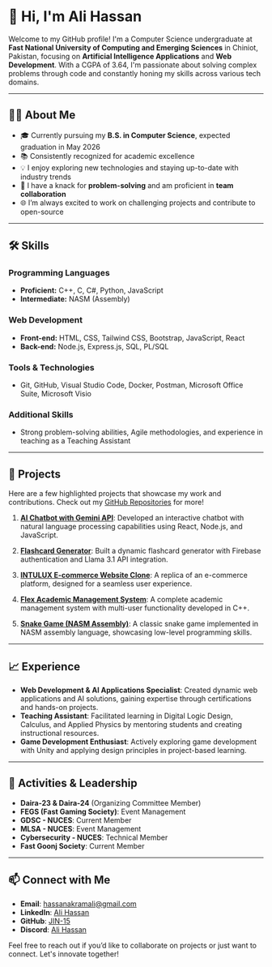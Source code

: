 # 👋 Hi, I'm Ali Hassan

Welcome to my GitHub profile! I'm a Computer Science undergraduate at **Fast National University of Computing and Emerging Sciences** in Chiniot, Pakistan, focusing on **Artificial Intelligence Applications** and **Web Development**. With a CGPA of 3.64, I'm passionate about solving complex problems through code and constantly honing my skills across various tech domains.

---

## 👨‍💻 About Me

- 🎓 Currently pursuing my **B.S. in Computer Science**, expected graduation in May 2026
- 📚 Consistently recognized for academic excellence
- 💡 I enjoy exploring new technologies and staying up-to-date with industry trends
- 🧩 I have a knack for **problem-solving** and am proficient in **team collaboration**
- 🌐 I’m always excited to work on challenging projects and contribute to open-source

---

## 🛠️ Skills

### Programming Languages
- **Proficient:** C++, C, C#, Python, JavaScript
- **Intermediate:** NASM (Assembly)

### Web Development
- **Front-end:** HTML, CSS, Tailwind CSS, Bootstrap, JavaScript, React
- **Back-end:** Node.js, Express.js, SQL, PL/SQL

### Tools & Technologies
- Git, GitHub, Visual Studio Code, Docker, Postman, Microsoft Office Suite, Microsoft Visio

### Additional Skills
- Strong problem-solving abilities, Agile methodologies, and experience in teaching as a Teaching Assistant

---

## 🌟 Projects

Here are a few highlighted projects that showcase my work and contributions. Check out my [GitHub Repositories](https://github.com/JIN-15) for more!

1. **[AI Chatbot with Gemini API](https://github.com/JIN-15/AI-Chatbot)**: Developed an interactive chatbot with natural language processing capabilities using React, Node.js, and JavaScript.
   
2. **[Flashcard Generator](https://github.com/JIN-15/React-Cypherxium)**: Built a dynamic flashcard generator with Firebase authentication and Llama 3.1 API integration.

3. **[INTULUX E-commerce Website Clone](https://github.com/JIN-15/INTULUX-ECommerce)**: A replica of an e-commerce platform, designed for a seamless user experience.

4. **[Flex Academic Management System](https://github.com/JIN-15/Flex-Academic-Record)**: A complete academic management system with multi-user functionality developed in C++.

5. **[Snake Game (NASM Assembly)](https://github.com/JIN-15/Snake-Game)**: A classic snake game implemented in NASM assembly language, showcasing low-level programming skills.

---

## 📈 Experience

- **Web Development & AI Applications Specialist**: Created dynamic web applications and AI solutions, gaining expertise through certifications and hands-on projects.
- **Teaching Assistant**: Facilitated learning in Digital Logic Design, Calculus, and Applied Physics by mentoring students and creating instructional resources.
- **Game Development Enthusiast**: Actively exploring game development with Unity and applying design principles in project-based learning.

---

## 💼 Activities & Leadership

- **Daira-23 & Daira-24** (Organizing Committee Member) 
- **FEGS (Fast Gaming Society)**: Event Management
- **GDSC - NUCES**: Current Member
- **MLSA - NUCES**: Event Management
- **Cybersecurity - NUCES**: Technical Member
- **Fast Goonj Society**: Current Member

---

## 📫 Connect with Me

- **Email**: [hassanakramali@gmail.com](mailto:hassanakramali@gmail.com)
- **LinkedIn**: [Ali Hassan](https://linkedin.com/in/ali-hassan-08b306226)
- **GitHub**: [JIN-15](https://github.com/JIN-15)
- **Discord**: [Ali Hassan](@jin_k15)

Feel free to reach out if you’d like to collaborate on projects or just want to connect. Let's innovate together!
